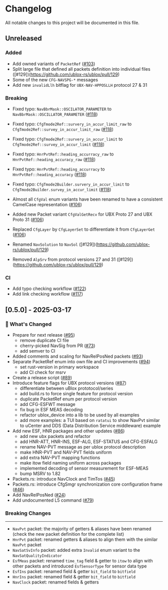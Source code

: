 # Changelog

All notable changes to this project will be documented in this file.

## Unreleased

### Added

- Add owned variants of `PacketRef` ([#103](https://github.com/ublox-rs/ublox/pull/103))
- Split large file that defined all packets definition into individual files ([#129])(https://github.com/ublox-rs/ublox/pull/129)
- Some of the new `CFG-NAVSPG-*` messages
- Add new `invalidLlh` bitflag for `UBX-NAV-HPPOSLLH` protocol 27 & 31

### Breaking

- Fixed typo: `NavBbrMask::OSCILATOR_PARAMETER` to `NavBbrMask::OSCILLATOR_PARAMETER` ([#118](https://github.com/ublox-rs/ublox/pull/118))
- Fixed typo: `CfgTmode2Ref::survery_in_accur_limit_raw` to `CfgTmode2Ref::survey_in_accur_limit_raw` ([#118](https://github.com/ublox-rs/ublox/pull/118))
- Fixed typo: `CfgTmode2Ref::survery_in_accur_limit` to `CfgTmode2Ref::survey_in_accur_limit` ([#118](https://github.com/ublox-rs/ublox/pull/118))
- Fixed typo: `HnrPvtRef::heading_accurracy_raw` to `HnrPvtRef::heading_accuracy_raw` ([#118](https://github.com/ublox-rs/ublox/pull/118))
- Fixed typo: `HnrPvtRef::heading_accurracy` to `HnrPvtRef::heading_accuracy` ([#118](https://github.com/ublox-rs/ublox/pull/118))
- Fixed typo: `CfgTmode2Builder.survery_in_accur_limit` to `CfgTmode2Builder.survey_in_accur_limit` ([#118](https://github.com/ublox-rs/ublox/pull/118))

- Almost all `CfgVal` enum variants have been renamed to have a consistent CamelCase representation ([#106](https://github.com/ublox-rs/ublox/pull/106))
- Added new Packet variant `CfgValGetRecv` for UBX Proto 27 and UBX Proto 31 ([#106](https://github.com/ublox-rs/ublox/pull/106))
- Replaced `CfgLayer` by `CfgLayerSet` to differentiate it from `CfgLayerGet` ([#106](https://github.com/ublox-rs/ublox/pull/106))
- Renamed `NavSolution` to `NavSol` ([#129])(https://github.com/ublox-rs/ublox/pull/129)
- Removed `AlpSrv` from protocol versions 27 and 31 ([#129])(https://github.com/ublox-rs/ublox/pull/129)

### CI

- Add typo checking workflow ([#122](https://github.com/ublox-rs/ublox/pull/122))
- Add link checking workflow ([#117](https://github.com/ublox-rs/ublox/pull/117))

## [0.5.0] - 2025-03-17

### 💼 What's Changed

- Prepare for next release ([#95](https://github.com/ublox-rs/ublox/pull/95))
  - remove duplicate CI file
  - cherry-picked NavSig from PR ([#73](https://github.com/ublox-rs/ublox/pull/73))
  - add semver to CI
- Added comments and scaling for NavRelPosNed packets ([#93](https://github.com/ublox-rs/ublox/pull/93))
- Separate PacketRef enum into own file and CI improvements ([#94](https://github.com/ublox-rs/ublox/pull/94))
  - set rust-version in primary workspace
  - add CI check for msrv
- Create a release script ([#89](https://github.com/ublox-rs/ublox/pull/89))
- Introduce feature flags for UBX protocol versions ([#87](https://github.com/ublox-rs/ublox/pull/87))
  - differentiate between uBlox prototocol/series
  - add build.rs to force single feature for protocol version
  - duplicate PacketRef enum per protocol version
  - add CFG-ESFWT message
  - fix bug in ESF MEAS decoding
  - refactor ublox_device into a lib to be used by all examples
  - add more examples: a TUI based on `ratatui` to show NavPvt similar to uCenter and DDS (Data Distribution Service middleware) example
- Add new ESF, HNR packages and other updates  ([#86](https://github.com/ublox-rs/ublox/pull/86))
  - add new ubx packets and refactor
  - add HNR-ATT, HNR-INS, ESF-ALG, ESF-STATUS and CFG-ESFALG
  - rename NAV-PVT message as per ublox protocol description
  - make HNR-PVT and NAV-PVT fields uniform
  - add extra NAV-PVT mapping functions
  - make itow field naming uniform across packages
  - implemented decoding of sensor measurement for ESF-MEAS
  - bump MSRV to 1.82
- Packets.rs: introduce NavClock and TimTos ([#45](https://github.com/ublox-rs/ublox/pull/45))
- Packets.rs: introduce CfgSmgr synchronization core configuration frame ([#46](https://github.com/ublox-rs/ublox/pull/46))
- Add NavRelPosNed ([#24](https://github.com/ublox-rs/ublox/pull/24))
- Add undocumented L5 command ([#79](https://github.com/ublox-rs/ublox/pull/79))

### Breaking Changes

---

 - `NavPvt` packet: the majority of getters & aliases have been renamed (check the new packet definition for the complete list)
 - `HnrPvt` packet: renamed getters & aliases to align them with the similar `NavPvt` packet 
 - `NavSatSvInfo` packet: added extra `Invalid` enum variant to the `NavSatQualityIndicator` 
 - `EsfMeas` packet: renamed `time_tag` field & getter to `itow` to align with other packets and introduced `EsfSensorType` for sensor data type
 - `EsfIns` packet: renamed field & getter `bit_field` to `bitfield`
 - `HnrIns` packet: renamed field & getter `bit_field` to `bitfield`
 - `NavClock` packet: renamed fields & getters



